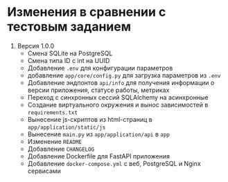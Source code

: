 # Изменения в сравнении с тестовым заданием
1. Версия 1.0.0
    * Смена SQLite на PostgreSQL
    * Смена типа ID с int на UUID
    * Добавление `.env` для конфигурации параметров
    * добавление `app/core/config.py` для загрузка параметров из `.env`
    * Добавление эндпонтов `api/info` для получения информации о версии приложения, статусе работы, метриках
    * Переход с синхронных сессий SQLAlchemy на асинхронные
    * Создание виртуального окружения и вынос зависимостей в `requirements.txt`
    * Вынесение js-скриптов из html-страниц в `app/application/static/js`
    * Вынесение `main.py` из `app/application/api` в `app`
    * Изменение `README`
    * Добавление `CHANGELOG`
    * Добавление Dockerfile для FastAPI приложения
    * Добавление `docker-compose.yml` с веб, PostgreSQL и Nginx сервисами